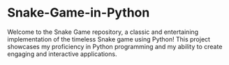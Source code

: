 # Snake-Game-in-Python
Welcome to the Snake Game repository, a classic and entertaining implementation of the timeless Snake game using Python! This project showcases my proficiency in Python programming and my ability to create engaging and interactive applications.
